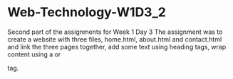 # Web-Technology-W1D3_2
Second part of the assignments for Week 1 Day 3
The assignment was to create a website with three files, home.html, about.html and contact.html and link the three pages together, add some text using heading tags, wrap content using a <dv> or <section> tag.
